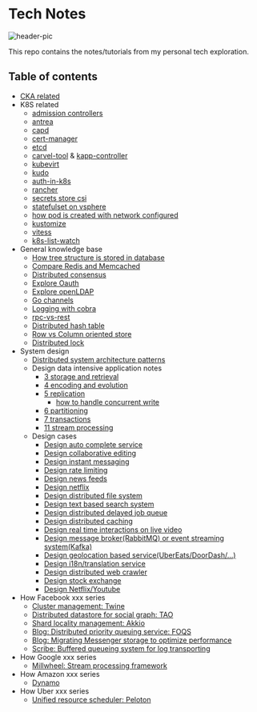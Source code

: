# Tech Notes

![header-pic](header-pic.png)

This repo contains the notes/tutorials from my personal tech exploration.

## Table of contents

- [CKA related](https://github.com/danniel1205/tech-notes/tree/master/cka)
- K8S related
  - [admission controllers](k8s/explore-admission-controllers/explore-admission-controllers.md)
  - [antrea](k8s/explore-antrea/explore-antrea.md)
  - [capd](k8s/explore-capd/explore-capd.md)
  - [cert-manager](k8s/explore-cert-manager/explore-cert-manager.md)
  - [etcd](k8s/explore-etcd/readme.md)
  - [carvel-tool](k8s/explore-k14s/readme.md) & [kapp-controller](k8s/explore-kapp-controller/readme.md)
  - [kubevirt](k8s/explore-kubevirt/explore-kubevirt.md)
  - [kudo](k8s/explore-kudo/explore-kudo.md)
  - [auth-in-k8s](k8s/explore-pinniped/auth-in-k8s.md)
  - [rancher](k8s/explore-rancher/explore-rancher.md)
  - [secrets store csi](k8s/explore-secrets-store-csi/explore-secrets-store-csi.md)
  - [statefulset on vsphere](k8s/explore-statefulset-on-vsphere/explore-statefulset-on-vsphere.md)
  - [how pod is created with network configured](k8s/how-pod-created-with-network-configured/readme.md)
  - [kustomize](k8s/explore-kustomize/readme.md)
  - [vitess](k8s/explore-vitess/readme.md)
  - [k8s-list-watch](k8s/list-watch/readme.md)
- General knowledge base
  - [How tree structure is stored in database](general-knowledge-base/how-tree-is-stored-in-db/readme.md)
  - [Compare Redis and Memcached](general-knowledge-base/compare-redis-memcached/readme.md)
  - [Distributed consensus](general-knowledge-base/distributed-consensus/readme.md)
  - [Explore Oauth](general-knowledge-base/explore-oauth/readme.md)
  - [Explore openLDAP](general-knowledge-base/explore-openldap/readme.md)
  - [Go channels](general-knowledge-base/go-channels/readme.md)
  - [Logging with cobra](general-knowledge-base/logging-with-cobra/readme.md)
  - [rpc-vs-rest](general-knowledge-base/rpc-vs-rest/readme.md)
  - [Distributed hash table](general-knowledge-base/distributed-hash-table/readme.md)
  - [Row vs Column oriented store](general-knowledge-base/row-vs-column-oriented-database/readme.md)
  - [Distributed lock](general-knowledge-base/distributed-lock/readme.md)
- System design
  - [Distributed system architecture patterns](./system-design/distributed-system-architectural-patterns/readme.md)
  - Design data intensive application notes
    - [3 storage and retrieval](system-design/3-storage-and-retrieval/readme.md)
    - [4 encoding and evolution](system-design/4-encoding-and-evolution/readme.md)
    - [5 replication](system-design/5-replication/readme.md)
      - [how to handle concurrent write](system-design/5-replication/how-to-handle-concurrent-write.md)
    - [6 partitioning](system-design/6-partitioning/readme.md)
    - [7 transactions](system-design/7-transactions/readme.md)
    - [11 stream processing](system-design/11-stream-processing/readme.md)
  - Design cases
    - [Design auto complete service](system-design/topics/auto-complete-service/readme.md)
    - [Design collaborative editing](system-design/topics/how-collaborative-editing-work/readme.md)
    - [Design instant messaging](system-design/topics/instant-messaging-system/readme.md)
    - [Design rate limiting](system-design/topics/rate-limiting/readme.md)
    - [Design news feeds](system-design/topics/news-feeds/readme.md)
    - [Design netflix](system-design/topics/netflix/readme.md)
    - [Design distributed file system](system-design/topics/distributed-file-system/readme.md)
    - [Design text based search system](system-design/topics/text-based-search/readme.md)
    - [Design distributed delayed job queue](system-design/topics/distributed-delayed-job-queueing-system/readme.md)
    - [Design distributed caching](system-design/topics/caching/readme.md)
    - [Design real time interactions on live video](system-design/topics/real-time-interactions-on-live-video/readme.md)
    - [Design message broker(RabbitMQ) or event streaming system(Kafka)](system-design/topics/message-broker-and-event-streaming/readme.md)
    - [Design geolocation based service(UberEats/DoorDash/...)](system-design/topics/geolocation-based-service/readme.md)
    - [Design i18n/translation service](system-design/topics/i18n-service/readme.md)
    - [Design distributed web crawler](system-design/topics/distributed-web-crawler/readme.md)
    - [Design stock exchange](system-design/topics/stock-exchange/readme.md)
    - [Design Netflix/Youtube](system-design/topics/netflix/readme.md)
- How Facebook xxx series
  - [Cluster management: Twine](how-facebook-xxx-series/cluster-management-system/readme.md)
  - [Distributed datastore for social graph: TAO](how-facebook-xxx-series/distribute-datastore-for-social-graph/readme.md)
  - [Shard locality management: Akkio](how-facebook-xxx-series/managing-data-store-locality-at-scale-with-akkio/readme.md)
  - [Blog: Distributed priority queuing service: FOQS](how-facebook-xxx-series/scale-a-distributed-priority-queue/readme.md)
  - [Blog: Migrating Messenger storage to optimize performance](how-facebook-xxx-series/migrate-messenger-storage/readme.md)
  - [Scribe: Buffered queueing system for log transporting](how-facebook-xxx-series/buffered-queueing-system-for-log-transporting/readme.md)
- How Google xxx series
  - [Millwheel: Stream processing framework](how-google-xxx-series/millwheel-stream-processing-framework/readme.md)
- How Amazon xxx series
  - [Dynamo](how-amazon-xxx-series/dynamo/readme.md)
- How Uber xxx series
  - [Unified resource scheduler: Peloton](how-uber-xxx-series/peloton-unified-resource-scheduler/readme.md)